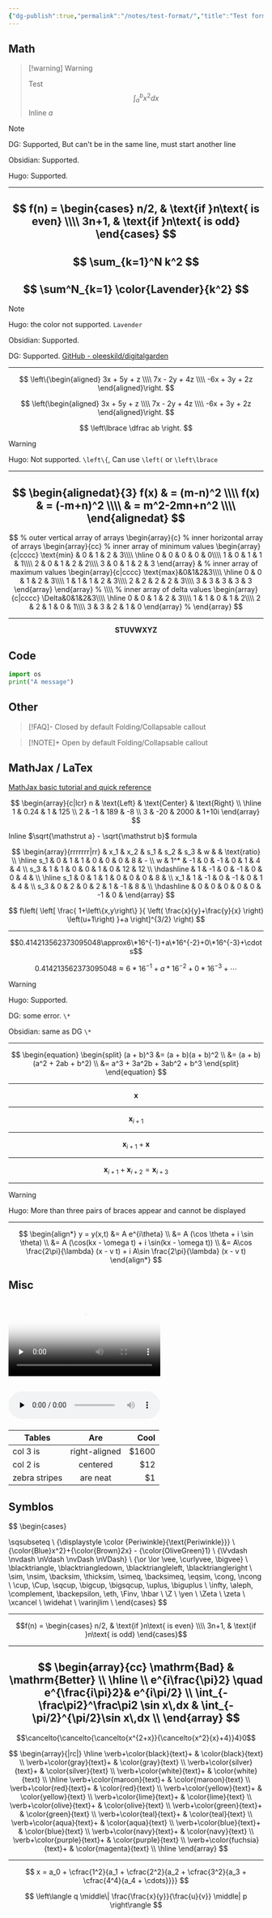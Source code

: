 ```yaml
---
{"dg-publish":true,"permalink":"/notes/test-format/","title":"Test format","tags":["basis"],"noteIcon":"","created":"","updated":""}
---
```



>
## Math
> [!warning] Warning
> 
> Test 
> $$\int_{a}^{b} x^2 dx$$
> Inline $a$
> 

> [!NOTE] 
> 
> DG: Supported, But can't be in the same line, must start another line
> 
> Obsidian: Supported.
> 
> Hugo: Supported.

---
$$
f(n) =
\begin{cases} 
n/2,  & \text{if }n\text{ is even} \\\\
3n+1, & \text{if }n\text{ is odd}
\end{cases}
$$
---
$$
\sum_{k=1}^N k^2
$$
---
$$
\sum^N_{k=1} \color{Lavender}{k^2}
$$
---
> [!NOTE]
> 
>  Hugo: the color not supported. `Lavender`
>  
>  Obsidian: Supported.
> 
>  DG: Supported. [GitHub - oleeskild/digitalgarden](https://github.com/oleeskild/digitalgarden)

---

$$
\left\{\begin{aligned}
3x + 5y +  z \\\\
7x - 2y + 4z \\\\
-6x + 3y + 2z
\end{aligned}\right.
$$

$$
\left(\begin{aligned}
3x + 5y +  z \\\\
7x - 2y + 4z \\\\
-6x + 3y + 2z
\end{aligned}\right.
$$

$$
\left\lbrace \dfrac ab \right.
$$
> [!WARNING] 
> 
> Hugo: Not supported.  `\left\{`, Can use `\left(` or `\left\lbrace`

---
$$
\begin{alignedat}{3}
f(x) & = (m-n)^2 \\\\
f(x) & = (-m+n)^2 \\\\
     & = m^2-2mn+n^2 \\\\
\end{alignedat}
$$
---

$$
% outer vertical array of arrays
\begin{array}{c}
    % inner horizontal array of arrays
    \begin{array}{cc}
        % inner array of minimum values
        \begin{array}{c|cccc}
        \text{min} & 0 & 1 & 2 & 3\\\\
        \hline
        0 & 0 & 0 & 0 & 0\\\\
        1 & 0 & 1 & 1 & 1\\\\
        2 & 0 & 1 & 2 & 2\\\\
        3 & 0 & 1 & 2 & 3
        \end{array}
    &
        % inner array of maximum values
        \begin{array}{c|cccc}
        \text{max}&0&1&2&3\\\\
        \hline
        0 & 0 & 1 & 2 & 3\\\\
        1 & 1 & 1 & 2 & 3\\\\
        2 & 2 & 2 & 2 & 3\\\\
        3 & 3 & 3 & 3 & 3
        \end{array}
    \end{array}
    %
    \\\\
    % inner array of delta values
        \begin{array}{c|cccc}
        \Delta&0&1&2&3\\\\
        \hline
        0 & 0 & 1 & 2 & 3\\\\
        1 & 1 & 0 & 1 & 2\\\\
        2 & 2 & 1 & 0 & 1\\\\
        3 & 3 & 2 & 1 & 0
        \end{array}
        %
\end{array}
$$


---
$$
\mathbf{STUVWXYZ}
$$

## Code 

```python
import os
print("A message")
```


## Other

> [!FAQ]- Closed by default
> Folding/Collapsable callout


> [!NOTE]+ Open by default
> Folding/Collapsable callout

## MathJax / LaTex

[MathJax basic tutorial and quick reference](https://math.meta.stackexchange.com/questions/5020/mathjax-basic-tutorial-and-quick-reference)

$$
\begin{array}{c|lcr}
n & \text{Left} & \text{Center} & \text{Right} \\
\hline
1 & 0.24 & 1 & 125 \\
2 & -1 & 189 & -8 \\
3 & -20 & 2000 & 1+10i
\end{array}
$$

Inline $\sqrt{\mathstrut a} - \sqrt{\mathstrut b}$ formula

$$
\begin{array}{rrrrrrr|rr}
      & x_1 & x_2 & s_1 & s_2 & s_3 &  w &    & \text{ratio} \\ \hline
  s_1 &   0 &   1 &   1 &   0 &   0 &  0 &  8 &            - \\
    w & 1^* &  -1 &   0 &  -1 &   0 &  1 &  4 &            4 \\
  s_3 &   1 &   1 &   0 &   0 &   1 &  0 & 12 &           12 \\ \hdashline
      &   1 &  -1 &   0 &  -1 &   0 &  0 &  4 &              \\ \hline
  s_1 &   0 &   1 &   1 &   0 &   0 &  0 &  8 &              \\
  x_1 &   1 &  -1 &   0 &  -1 &   0 &  1 &  4 &              \\
  s_3 &   0 &   2 &   0 &   2 &   1 & -1 &  8 &              \\ \hdashline
      &   0 &   0 &   0 &   0 &   0 & -1 &  0 &
\end{array}
$$

$$
f\left(
   \left[ 
     \frac{
       1+\left\{x,y\right\}
     }{
       \left(
          \frac{x}{y}+\frac{y}{x}
       \right)
       \left(u+1\right)
     }+a
   \right]^{3/2}
\right)
$$

---

$$0.414213562373095048\approx6\*16^{-1}+a\*16^{-2}+0\*16^{-3}+\cdots$$

$$0.414213562373095048\approx6*16^{-1}+a*16^{-2}+0*16^{-3}+\cdots$$

> [!WARNING] 
> 
> Hugo:  Supported.
> 
> DG: some error. `\*`
> 
> Obsidian: same as DG `\*`

---
$$
\begin{equation}
\begin{split}
(a + b)^3
&= (a + b)(a + b)^2            \\
&= (a + b)(a^2 + 2ab + b^2)    \\
&= a^3 + 3a^2b + 3ab^2 + b^3
\end{split}
\end{equation}
$$

---
$$\boldsymbol{x}$$

---
$$\boldsymbol{x}_{i+1}$$

---

$$
\boldsymbol{x}_{i+1}+\boldsymbol{x}
$$

---
$$\boldsymbol{x}_{i+1}+\boldsymbol{x}_{i+2}=\boldsymbol{x}_{i+3}$$

---
> [!WARNING] 
> 
> Hugo: More than three pairs of braces appear and cannot be displayed

---
$$ \begin{align*} y = y(x,t) &= A e^{i\theta} \\ &= A (\cos \theta + i \sin \theta) \\ &= A (\cos(kx - \omega t) + i \sin(kx - \omega t)) \\ &= A\cos \frac{2\pi}{\lambda} (x - v t) + i A\sin \frac{2\pi}{\lambda} (x - v t) \end{align*} $$

## Misc


<video id="video" controls="" preload="none" poster="视频图片地址"> 
<source id="mp4" src="https://server1.xyzzyxwz.top:12030/res/a.mp4" type="video/mp4">
</video>

<audio id="audio" controls="" preload="none"> <source id="mp3" src="https://server1.xyzzyxwz.top:12030/res/a.mp3">
</audio>​
---

| Tables        | Are           | Cool  |
| ------------- |:-------------:| -----:|
| col 3 is      | right-aligned | $1600 |
| col 2 is      | centered      |   $12 |
| zebra stripes | are neat      |    $1 |


## Symblos

$$
\begin{cases}

\sqsubseteq  \\
{\displaystyle \color {Periwinkle}{\text{Periwinkle}}} \\
{\color{Blue}x^2}+{\color{Brown}2x} - {\color{OliveGreen}1} \\
{\Vvdash \nvdash \nVdash \nvDash \nVDash} \\
{\or \lor \vee, \curlyvee, \bigvee} \\
\blacktriangle, \blacktriangledown, \blacktriangleleft,  \blacktriangleright \\
\sim, \nsim, \backsim, \thicksim, \simeq, \backsimeq, \eqsim, \cong, \ncong \\
\cup, \Cup, \sqcup, \bigcup, \bigsqcup, \uplus, \biguplus \\
\infty, \aleph, \complement, \backepsilon, \eth, \Finv, \hbar \\
\Z \\
\yen \\
\Zeta \\
\zeta \\
\xcancel \\
\widehat \\
\varinjlim \\
\end{cases}
$$

---
$$f(n) =
\begin{cases} 
n/2,  & \text{if }n\text{ is even} \\\\
3n+1, & \text{if }n\text{ is odd}
\end{cases}$$

---



$$
\begin{array}{cc}
\mathrm{Bad} & \mathrm{Better} \\
\hline \\
e^{i\frac{\pi}2} \quad e^{\frac{i\pi}2}& e^{i\pi/2} \\
\int_{-\frac\pi2}^\frac\pi2 \sin x\,dx & \int_{-\pi/2}^{\pi/2}\sin x\,dx \\
\end{array}
$$
---
$$\cancelto{\cancelto{\cancelto{x^{2+x}}{\cancelto{x^2}{x}+4}}4}0$$

$$
\begin{array}{|rc|}
\hline
\verb+\color{black}{text}+ & \color{black}{text} \\
\verb+\color{gray}{text}+ & \color{gray}{text} \\
\verb+\color{silver}{text}+ & \color{silver}{text} \\
\verb+\color{white}{text}+ & \color{white}{text} \\
\hline
\verb+\color{maroon}{text}+ & \color{maroon}{text} \\
\verb+\color{red}{text}+ & \color{red}{text} \\
\verb+\color{yellow}{text}+ & \color{yellow}{text} \\
\verb+\color{lime}{text}+ & \color{lime}{text} \\
\verb+\color{olive}{text}+ & \color{olive}{text} \\
\verb+\color{green}{text}+ & \color{green}{text} \\
\verb+\color{teal}{text}+ & \color{teal}{text} \\
\verb+\color{aqua}{text}+ & \color{aqua}{text} \\
\verb+\color{blue}{text}+ & \color{blue}{text} \\
\verb+\color{navy}{text}+ & \color{navy}{text} \\
\verb+\color{purple}{text}+ & \color{purple}{text} \\ 
\verb+\color{fuchsia}{text}+ & \color{magenta}{text} \\
\hline
\end{array}
$$

---
$$
x = a_0 + \cfrac{1^2}{a_1
          + \cfrac{2^2}{a_2
          + \cfrac{3^2}{a_3 + \cfrac{4^4}{a_4 + \cdots}}}}
$$

$$
\left\langle  
  q
\middle\|
  \frac{\frac{x}{y}}{\frac{u}{v}}
\middle| 
   p 
\right\rangle
$$